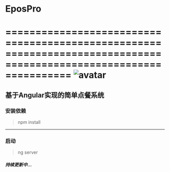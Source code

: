 # EposPro
===================================================================================================================
![avatar](http://img.mp.sohu.com/upload/20170813/03656dcf220043129731a8205e427751_th.png)<br />
====================================================================================================================
## 基于Angular实现的简单点餐系统
### 安装依赖
>npm install<br />
-------------------------------------------------------------------------
### 启动
>ng server<br />
##### 持续更新中...